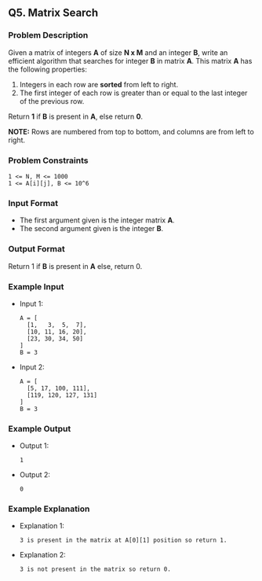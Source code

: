 ## Q5. Matrix Search

### Problem Description
Given a matrix of integers **A** of size **N x M** and an integer **B**, write an efficient algorithm that searches for integer **B** in matrix **A**. This matrix **A** has the following properties:
1. Integers in each row are **sorted** from left to right.
2. The first integer of each row is greater than or equal to the last integer of the previous row.

Return **1** if **B** is present in **A**, else return **0**.

**NOTE:** Rows are numbered from top to bottom, and columns are from left to right.

### Problem Constraints
```
1 <= N, M <= 1000
1 <= A[i][j], B <= 10^6
```

### Input Format
- The first argument given is the integer matrix **A**.
- The second argument given is the integer **B**.

### Output Format
Return 1 if **B** is present in **A** else, return 0.

### Example Input
- Input 1:
  ```
  A = [
    [1,   3,  5,  7],
    [10, 11, 16, 20],
    [23, 30, 34, 50]
  ]
  B = 3
  ```
- Input 2:
  ```
  A = [
    [5, 17, 100, 111],
    [119, 120, 127, 131]
  ]
  B = 3
  ```

### Example Output
- Output 1:
  ```
  1
  ```
- Output 2:
  ```
  0
  ```

### Example Explanation
- Explanation 1:
  ```
  3 is present in the matrix at A[0][1] position so return 1.
  ```
- Explanation 2:
  ```
  3 is not present in the matrix so return 0.
  ```
